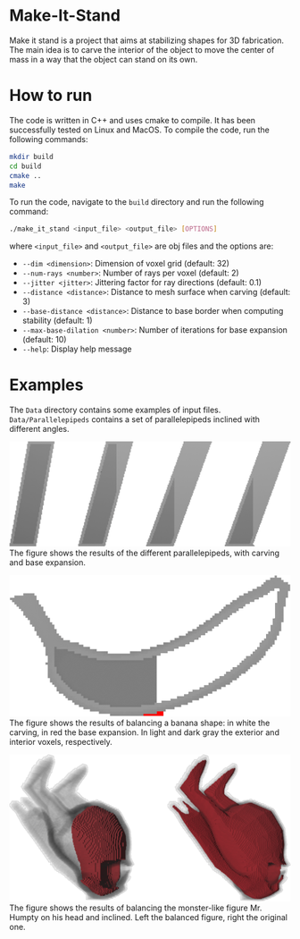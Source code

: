 # Make-It-Stand

Make it stand is a project that aims at stabilizing shapes for 3D fabrication. The main idea is to carve the interior of the object to move the center of mass in a way that the object can stand on its own.

# How to run

The code is written in C++ and uses cmake to compile. It has been successfully tested on Linux and MacOS. To compile the code, run the following commands:

```bash
mkdir build
cd build
cmake ..
make
```

To run the code, navigate to the `build` directory and run the following command:

```bash
./make_it_stand <input_file> <output_file> [OPTIONS]
```

where `<input_file>` and `<output_file>` are obj files and the options are:

- `--dim <dimension>`: Dimension of voxel grid (default: 32)
- `--num-rays <number>`: Number of rays per voxel (default: 2)
- `--jitter <jitter>`: Jittering factor for ray directions (default: 0.1)
- `--distance <distance>`: Distance to mesh surface when carving (default: 3)
- `--base-distance <distance>`: Distance to base border when computing stability (default: 1)
- `--max-base-dilation <number>`: Number of iterations for base expansion (default: 10)
- `--help`: Display help message

# Examples

The `Data` directory contains some examples of input files. `Data/Parallelepipeds` contains a set of parallelepipeds inclined with different angles.

<!-- embed fig -->

![Parallelepipeds](tex/fig/carved.png)
The figure shows the results of the different parallelepipeds, with carving and base expansion.

![Banana](tex/fig/banana_carved.png)
The figure shows the results of balancing a banana shape: in white the carving, in red the base expansion. In light and dark gray the exterior and interior voxels, respectively.

![MrHumpty](tex/fig/mrhumpty.png)
The figure shows the results of balancing the monster-like figure Mr. Humpty on his head and inclined. Left the balanced figure, right the original one.
